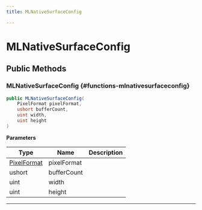 ```yaml
---
title: MLNativeSurfaceConfig

---
```


# MLNativeSurfaceConfig










## Public Methods

###  MLNativeSurfaceConfig {#functions-mlnativesurfaceconfig}

```csharp
public MLNativeSurfaceConfig(
    PixelFormat pixelFormat,
    ushort bufferCount,
    uint width,
    uint height
)
```


**Parameters**

| Type | Name  | Description  | 
|--|--|--|
| [PixelFormat](/unity-api/api/UnityEngine.XR.MagicLeap/MLNativeSurface/UnityEngine.XR.MagicLeap.MLNativeSurface.md#enums-pixelformat) |pixelFormat||
| ushort |bufferCount||
| uint |width||
| uint |height||






-----------


